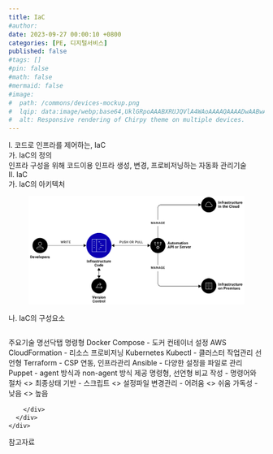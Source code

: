 ```yaml
---
title: IaC
#author: 
date: 2023-09-27 00:00:10 +0800
categories: [PE, 디지털서비스]
published: false
#tags: []
#pin: false
#math: false
#mermaid: false
#image:
#  path: /commons/devices-mockup.png
#  lqip: data:image/webp;base64,UklGRpoAAABXRUJQVlA4WAoAAAAQAAAADwAABwAAQUxQSDIAAAARL0AmbZurmr57yyIiqE8oiG0bejIYEQTgqiDA9vqnsUSI6H+oAERp2HZ65qP/VIAWAFZQOCBCAAAA8AEAnQEqEAAIAAVAfCWkAALp8sF8rgRgAP7o9FDvMCkMde9PK7euH5M1m6VWoDXf2FkP3BqV0ZYbO6NA/VFIAAAA
#  alt: Responsive rendering of Chirpy theme on multiple devices.
---
```


<div class="post-wrap">
  <div class="para">
    <div class="para-title">
      I. 코드로 인프라를 제어하는, IaC
    </div>
    <div class="para-cntnt">
      <div class="para">
        <div class="para-title">
          가. IaC의 정의
        </div>
        <div class="para-cntnt">
            인프라 구성을 위해 코드이용 인프라 생성, 변경, 프로비저닝하는 자동화 관리기술
        </div>
      </div>
    </div>
  </div>
  
  <div class="para">
    <div class="para-title">
      II. IaC
    </div>
    <div class="para-cntnt">
      <div class="para">
        <div class="para-title">
          가. IaC의 아키텍처
        </div>
        <div class="para-cntnt">
          <figure class="post-figure">
            <img src="/assets/img/posts/IaC.png" alt="IaC">
<!--            <figcaption>Source: Unveiling the Metaverse: Exploring Emerging Trends, Multifaceted Perspectives, and Future Challenges</figcaption>-->
          </figure>
        </div>
      </div>
      <div class="para">
        <div class="para-title">
          나. IaC의 구성요소
        </div>
        <div class="para-cntnt">
          <table class="post-table">
          </table>
          주요기술 명선닥탭
  명령형
    Docker Compose - 도커 컨테이너 설정    
    AWS CloudFormation - 리소스 프로비저닝
    Kubernetes Kubectl - 클러스터 작업관리    
  선언형
    Terraform - CSP 연동, 인프라관리
    Ansible - 다양한 설정을 파일로 관리
    Puppet - agent 방식과 non-agent 방식 제공
명령형, 선언형 비교
  작성 - 명령어와 절차 &lt;&gt; 최종상태
  기반 - 스크립트 &lt;&gt; 설정파일
  변경관리 - 어려움 &lt;&gt; 쉬움
  가독성 - 낮음 &lt;&gt; 높음

        </div>
      </div>
    </div>
  </div>

  <div class="refr-wrap">
    <div class="refr-title">
        참고자료
    </div>
    <ol class="refr-list">
    <!--    <li>(나현식, 최대선) <a target="_blank" href="https://scienceon.kisti.re.kr/commons/util/originalView.do?cn=JAKO202225948430499&oCn=JAKO202225948430499&dbt=JAKO&journal=NJOU00291864">메타버스 보안 위협 요소 및 대응 방안 검토</a></li>-->
    <!--    <li>(M. Uddin, S. Manickam, H. Ullah, M. Obaidat and A. Dandoush) <a target="_blank" href="https://ieeexplore.ieee.org/abstract/document/10138386">Unveiling the Metaverse: Exploring Emerging Trends, Multifaceted Perspectives, and Future Challenges</a></li>-->
    </ol>
  </div>
</div>
